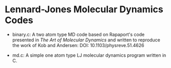 # Lennard-Jones Molecular Dynamics Codes
- binary.c: A two atom type MD code based on Rapaport's code presented in *The Art of Molecular Dynamics* and written to reproduce the work of Kob and Andersen: DOI: 10.1103/physreve.51.4626 

- md.c: A simple one atom type LJ molecular dynamics program written in C.
